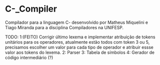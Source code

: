 # C-_Compiler
Compilador para a linguagem C- desenvolvido por Matheus Miquelini e Tiago Miranda para a disciplina Compiladores na UNIFESP.

TODO: 
    1:(FEITO) Corrigir último lexema e implementar atribuição de tokens unitários para os operadores, atualmente estão todos com token 3 ou 5, precisamos escolher um valor para cada tipo de operador e atribuir essse valor aos tokens do lexema.
    2: Parser
    3: Tabela de símbolos
    4: Gerador de código intermediário (?)